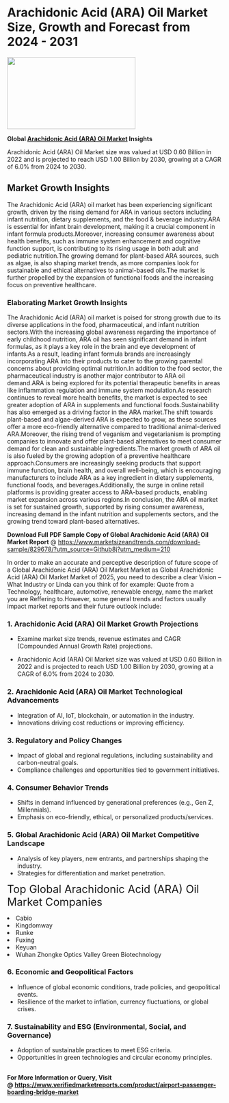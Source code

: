 <H1>Arachidonic Acid (ARA) Oil Market Size, Growth and Forecast from 2024 - 2031</H1><img class="aligncenter size-medium wp-image-584254" src="https://thirdeyenews.in/wp-content/uploads/2024/09/Global-Market-Research-300x168.jpeg" alt="" width="300" height="168" /><p><strong>Global&nbsp;<a href="https://www.marketsizeandtrends.com/download-sample/829678/?utm_source=Github8j?utm_medium=210">Arachidonic Acid (ARA) Oil Market</a> Insights</strong></p><p>Arachidonic Acid (ARA) Oil Market size was valued at USD 0.60 Billion in 2022 and is projected to reach USD 1.00 Billion by 2030, growing at a CAGR of 6.0% from 2024 to 2030.</p><p><h2>Market Growth Insights</h2> The Arachidonic Acid (ARA) oil market has been experiencing significant growth, driven by the rising demand for ARA in various sectors including infant nutrition, dietary supplements, and the food & beverage industry.ARA is essential for infant brain development, making it a crucial component in infant formula products.Moreover, increasing consumer awareness about health benefits, such as immune system enhancement and cognitive function support, is contributing to its rising usage in both adult and pediatric nutrition.The growing demand for plant-based ARA sources, such as algae, is also shaping market trends, as more companies look for sustainable and ethical alternatives to animal-based oils.The market is further propelled by the expansion of functional foods and the increasing focus on preventive healthcare. <h3>Elaborating Market Growth Insights</h3> The Arachidonic Acid (ARA) oil market is poised for strong growth due to its diverse applications in the food, pharmaceutical, and infant nutrition sectors.With the increasing global awareness regarding the importance of early childhood nutrition, ARA oil has seen significant demand in infant formulas, as it plays a key role in the brain and eye development of infants.As a result, leading infant formula brands are increasingly incorporating ARA into their products to cater to the growing parental concerns about providing optimal nutrition.In addition to the food sector, the pharmaceutical industry is another major contributor to ARA oil demand.ARA is being explored for its potential therapeutic benefits in areas like inflammation regulation and immune system modulation.As research continues to reveal more health benefits, the market is expected to see greater adoption of ARA in supplements and functional foods.Sustainability has also emerged as a driving factor in the ARA market.The shift towards plant-based and algae-derived ARA is expected to grow, as these sources offer a more eco-friendly alternative compared to traditional animal-derived ARA.Moreover, the rising trend of veganism and vegetarianism is prompting companies to innovate and offer plant-based alternatives to meet consumer demand for clean and sustainable ingredients.The market growth of ARA oil is also fueled by the growing adoption of a preventive healthcare approach.Consumers are increasingly seeking products that support immune function, brain health, and overall well-being, which is encouraging manufacturers to include ARA as a key ingredient in dietary supplements, functional foods, and beverages.Additionally, the surge in online retail platforms is providing greater access to ARA-based products, enabling market expansion across various regions.In conclusion, the ARA oil market is set for sustained growth, supported by rising consumer awareness, increasing demand in the infant nutrition and supplements sectors, and the growing trend toward plant-based alternatives.</p><p><span class=""><strong>Download Full PDF Sample Copy of Global Arachidonic Acid (ARA) Oil Market Report</strong> @ <a href="https://www.marketsizeandtrends.com/download-sample/829678/?utm_source=Github8j?utm_medium=210" target="_blank">https://www.marketsizeandtrends.com/download-sample/829678/?utm_source=Github8j?utm_medium=210</a></span></p><p>In order to make an accurate and perceptive description of future scope of a Global&nbsp;Arachidonic Acid (ARA) Oil Market Market as Global&nbsp;Arachidonic Acid (ARA) Oil Market Market of 2025, you need to describe a clear Vision &ndash; What Industry or Linda can you think of for example: Quote from a Technology, healthcare, automotive, renewable energy, name the market you are Reffering to.However, some general trends and factors usually impact market reports and their future outlook include:</p><h3>1.&nbsp;<strong>Arachidonic Acid (ARA) Oil Market Growth Projections</strong></h3><ul><li>Examine market size trends, revenue estimates and CAGR (Compounded Annual Growth Rate) projections.</li><li><p>Arachidonic Acid (ARA) Oil Market size was valued at USD 0.60 Billion in 2022 and is projected to reach USD 1.00 Billion by 2030, growing at a CAGR of 6.0% from 2024 to 2030.</p></li></ul><h3>2.&nbsp;<strong>Arachidonic Acid (ARA) Oil Market Technological Advancements</strong></h3><ul><li>Integration of AI, IoT, blockchain, or automation in the industry.</li><li>Innovations driving cost reductions or improving efficiency.</li></ul><h3>3.&nbsp;<strong>Regulatory and Policy Changes</strong></h3><ul><li>Impact of global and regional regulations, including sustainability and carbon-neutral goals.</li><li>Compliance challenges and opportunities tied to government initiatives.</li></ul><h3>4.&nbsp;<strong>Consumer Behavior Trends</strong></h3><ul><li>Shifts in demand influenced by generational preferences (e.g., Gen Z, Millennials).</li><li>Emphasis on eco-friendly, ethical, or personalized products/services.</li></ul><h3>5.&nbsp;<strong>Global Arachidonic Acid (ARA) Oil Market Competitive Landscape</strong></h3><ul><li>Analysis of key players, new entrants, and partnerships shaping the industry.</li><li>Strategies for differentiation and market penetration.</li></ul><p data-pm-slice="1 1 []"><span style="color: inherit; font-family: inherit; font-size: 25px;">Top Global Arachidonic Acid (ARA) Oil Market Companies</span></p><div class="" data-test-id=""><p><li>Cabio</li><li> Kingdomway</li><li> Runke</li><li> Fuxing</li><li> Keyuan</li><li> Wuhan Zhongke Optics Valley Green Biotechnology</li></p></div><h3>6.&nbsp;<strong>Economic and Geopolitical Factors</strong></h3><ul><li>Influence of global economic conditions, trade policies, and geopolitical events.</li><li>Resilience of the market to inflation, currency fluctuations, or global crises.</li></ul><h3>7.&nbsp;<strong>Sustainability and ESG (Environmental, Social, and Governance)</strong></h3><ul><li>Adoption of sustainable practices to meet ESG criteria.</li><li>Opportunities in green technologies and circular economy principles.</li></ul><h2><strong style="font-size: 14px;">For More Information or Query, Visit @&nbsp;</strong><a style="background-color: #ffffff; font-size: 14px;" href="https://www.marketsizeandtrends.com/report/arachidonic-acid-ara-oil-market/" target="_blank">https://www.verifiedmarketreports.com/product/airport-passenger-boarding-bridge-market</a></h2>